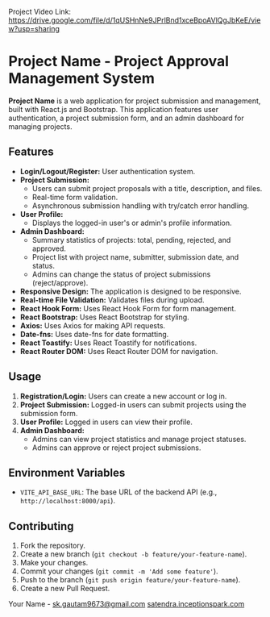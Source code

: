 Project Video Link:   https://drive.google.com/file/d/1qUSHnNe9JPrlBnd1xceBpoAVlQgJbKeE/view?usp=sharing

# Project Name - Project Approval Management System

**Project Name** is a web application for project submission and management, built with React.js and Bootstrap. This application features user authentication, a project submission form, and an admin dashboard for managing projects.

## Features

* **Login/Logout/Register:** User authentication system.
* **Project Submission:**
    * Users can submit project proposals with a title, description, and files.
    * Real-time form validation.
    * Asynchronous submission handling with try/catch error handling.
* **User Profile:**
    * Displays the logged-in user's or admin's profile information.
* **Admin Dashboard:**
    * Summary statistics of projects: total, pending, rejected, and approved.
    * Project list with project name, submitter, submission date, and status.
    * Admins can change the status of project submissions (reject/approve).
* **Responsive Design:** The application is designed to be responsive.
* **Real-time File Validation:** Validates files during upload.
* **React Hook Form:** Uses React Hook Form for form management.
* **React Bootstrap:** Uses React Bootstrap for styling.
* **Axios:** Uses Axios for making API requests.
* **Date-fns:** Uses date-fns for date formatting.
* **React Toastify:** Uses React Toastify for notifications.
* **React Router DOM:** Uses React Router DOM for navigation.

## Usage

1.  **Registration/Login:** Users can create a new account or log in.
2.  **Project Submission:** Logged-in users can submit projects using the submission form.
3.  **User Profile:** Logged in users can view their profile.
4.  **Admin Dashboard:**
    * Admins can view project statistics and manage project statuses.
    * Admins can approve or reject project submissions.

## Environment Variables

* `VITE_API_BASE_URL`: The base URL of the backend API (e.g., `http://localhost:8000/api`).

## Contributing

1.  Fork the repository.
2.  Create a new branch (`git checkout -b feature/your-feature-name`).
3.  Make your changes.
4.  Commit your changes (`git commit -m 'Add some feature'`).
5.  Push to the branch (`git push origin feature/your-feature-name`).
6.  Create a new Pull Request.

Your Name - [sk.gautam9673@gmail.com](mailto:sk.gautam9673@gmail.com)
[satendra.inceptionspark.com](satendra.inceptionspark.com)




